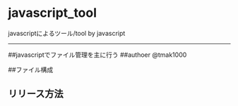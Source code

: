 # javascript_tool
javascriptによるツール/tool by javascript

---

##javascriptでファイル管理を主に行う
##authoer 
 @tmak1000

##ファイル構成

## リリース方法
